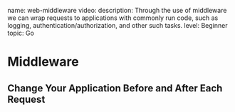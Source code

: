 name: web-middleware
video: 
description: Through the use of middleware we can wrap requests to applications with commonly run code, such as logging, authentication/authorization, and other such tasks.
level: Beginner
topic: Go
# Middleware
## Change Your Application Before and After Each Request

